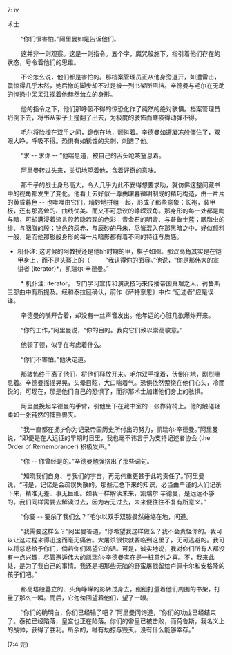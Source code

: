 7: iv 

术士 

        “你们很害怕。”阿里曼如是告诉他们。

        这并非一则观察。这是一则指令。五个字，魔咒般施下，指引着他们存在的状态，号令着他们的思维。

        不论怎么说，他们都是害怕的。那档案管理员正从他身旁退开，如遭雷击，震惊得几乎木然，她后撤的脚步却不过是被一列书架所阻挡。辛德曼与毛尔在无助的惶恐中呆呆注视着他赫然耸立的身形。

        他的指令之下，他们那呼吸不得的惊恐化作了纯然的绝对骇惧。档案管理员坍倒下去，将书从架子上撞翻了出去，为极度的骇怖而瘫痪得动弹不得。

        毛尔将脸埋在双手之间，跪倒在地，颤抖着。辛德曼如遭凝冻般僵住了，双眼大睁，呼吸不得。恐惧有如锈蚀的尖刺，刺透了他。

        “求 -- 求你 -- ”他喘息道，被自己的舌头呛咳窒息着。

        阿里曼转过头来，关切地望着他，含着好奇的意味。

        那千子的战士身形高大，令人几乎为此不安得想要求助，就仿佛这整间藏书中的视角都发生了变化。他看上去好似一尊由曙暮微明制成的精巧构造，由一片片的黄昏暮色 -- 也唯唯由它们，精妙地拼组一起，形成了那些意象：长袍，装甲板，还有那高耸的、曲线优美、而又不可思议的峥嵘双角。那身形的每一处都是晦与暗，可却满浸着流言般若隐若现的色彩：青金石的明青、与普鲁士蓝；胭脂虫的绯、与胭脂的殷；铋色的灰赤，与辰砂的丹朱，尽皆混入在那黑暗之中，好似颜料一般，是而他那影般身形的每一片暗影都有着不同的特征与质感。

* 机仆注: 这时候的阿教授还是他hh时期的甲，棋子如图。那双高角其实是在铠甲身上，而不是头盔上的（
        “我认得你的面容。”他说，“你是那伟大的宣讲者 (iterator)*，凯瑞尔·辛德曼。”

        * 机仆注: iterator， 专门学习宣传和演说技巧来传播帝国真理之人，荷鲁斯三部曲中有所提及。经和泰拉庭确认，前作《萨特奈恩》中作 “记述者”应是误译。

        辛德曼的嘴开合着，却没有一丝声音发出。他年迈的心脏几欲爆炸开来。

        “你的工作，”阿里曼说，“你的目的。我向它们致以崇高敬意。”

        他顿了顿，似乎在考虑着什么。

        “你们不害怕。”他决定道。

        那骇怖终于离了他们，将他们释放开来。毛尔双手撑着，伏倒在地，剧烈喘息着。辛德曼摇摇晃晃，头晕目眩，大口喘着气。恐惧依然萦绕在他们心头，冷而锐的，可现在，那是他们自己的恐惧了，而非那术士加诸他们身上的骇惧。

        阿里曼挽起辛德曼的手臂，引他坐下在藏书室的一张靠背椅上。他的触碰轻柔如一张钝然的捕熊兽夹。

        “我一直都在拥护你为记录帝国历史所付出的努力，凯瑞尔·辛德曼。”阿里曼说，“即便是在大远征的早期时日里，我也毫不讳言于为支持记述者协会 (the Order of Remembrancer) 积极发声。”

        “你 -- 你曾经是的。”辛德曼勉强挤出了那些词句。

        “知晓我们自身、与我们的宇宙，再无伟重更甚于此的责任了。”阿里曼说，“可是，记忆是会疏误失散的。那些汇总下来的知识，必当由严谨的人们记录下来，精准无差、事无巨细。如我一样解读未来，凯瑞尔·辛德曼，是远远不够的。我们同样需要去解读过去，因为若无过去，未来便往往不复有所意义。”

        “你要 -- 要杀了我们么？”毛尔以双手双膝畏然蜷缩在地，问道。

        “我需要这样么？”阿里曼答道，“你希望我这样做么？我不会责怪你的。我可以让这过程来得迅速而毫无痛苦。大屠杀很快就要临到这里了，无可逃避的。我可以将慈悲给予你们，倘若你们渴望它的话。可是，诚实地说，我对你们所有人都没有一点兴趣，尽管邂逅伟大的凯瑞尔·辛德曼实在是一桩意外之喜。不，我来此处，是为了我自己的事情。我还是把那些无脑的野蛮屠戮留给卢佩卡尔和安格隆的孩子们吧。”

        那高塔般矗立的、头角峥嵘的影转过身去，细细打量着他们周围的书架，打量了那么一瞬。而后，它匆匆回望着他们，望了一眼。

        “你们的确明白，你们已经输了吧？”阿里曼问询道，“你们的功业已经结束了。泰拉已经陷落，皇宫也正在陷落。你们的帝皇已被击败，而荷鲁斯，我名义上的战帅，获得了胜利。所余的，唯有劫掠与毁灭。没有什么能够幸存。”

(7:4 完)
